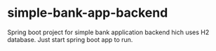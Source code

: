 # simple-bank-app-backend
Spring boot project for simple bank application backend hich uses H2 database. Just start spring boot app to run.

